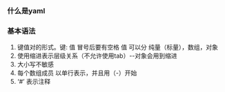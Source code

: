 ### 什么是yaml

### 基本语法
1. 键值对的形式。键: 值 冒号后要有空格 值 可以分 纯量（标量），数组，对象
2. 使用缩进表示层级关系（不允许使用tab）--对象会用到缩进
3. 大小写不敏感
4. 每个数组成员 以单行表示，并且用（-）开始
5. ‘#’ 表示注释